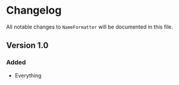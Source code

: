 # Changelog

All notable changes to `NameFormatter` will be documented in this file.

## Version 1.0

### Added
- Everything
